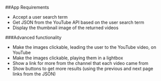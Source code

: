 ##App Requirements
* Accept a user search term  
* Get JSON from the YouTube API based on the user search term    
* Display the thumbnail image of the returned videos  

###Advanced functionality 
* Make the images clickable, leading the user to the YouTube video, on YouTube  
* Make the images clickable, playing them in a lightbox  
* Show a link for more from the channel that each video came from  
* Show buttons to get more results (using the previous and next page links from the JSON)  
